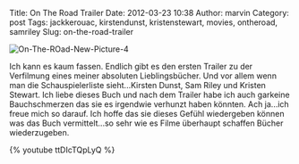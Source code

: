 Title: On The Road Trailer
Date: 2012-03-23 10:38
Author: marvin
Category: post
Tags: jackkerouac, kirstendunst, kristenstewart, movies, ontheroad, samriley
Slug: on-the-road-trailer

![On-The-ROad-New-Picture-4]({filename}/images/On-The-ROad-New-Picture-4.jpg)

Ich kann es kaum fassen. Endlich gibt es den ersten Trailer zu der
Verfilmung eines meiner absoluten Lieblingsbücher. Und vor allem wenn
man die Schauspielerliste sieht...Kirsten Dunst, Sam Riley und Kristen
Stewart. Ich liebe dieses Buch und nach dem Trailer habe ich auch
garkeine Bauchschmerzen das sie es irgendwie verhunzt haben könnten. Ach
ja...ich freue mich so darauf. Ich hoffe das sie dieses Gefühl
wiedergeben können was das Buch vermittelt...so sehr wie es Filme
überhaupt schaffen Bücher wiederzugeben.

{% youtube ttDIcTQpLyQ %}

